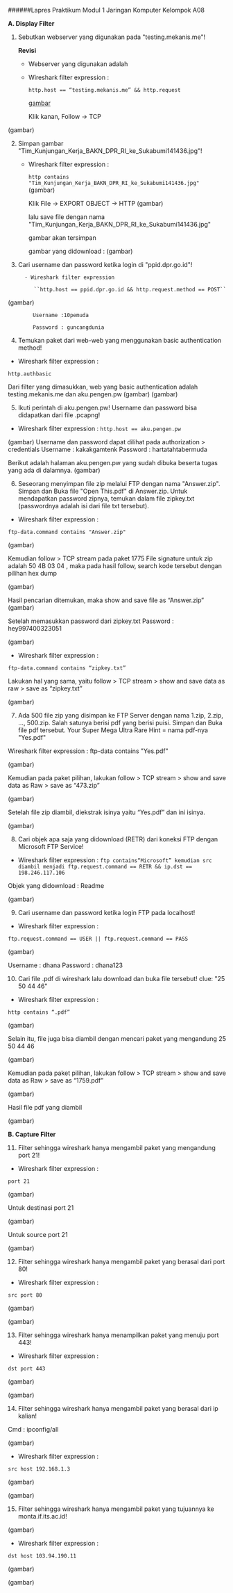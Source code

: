 ######Lapres Praktikum Modul 1 Jaringan Komputer Kelompok A08

**A. Display Filter**
1. Sebutkan webserver yang digunakan pada "testing.mekanis.me"!

    **Revisi**
      - Webserver yang digunakan adalah

      - Wireshark filter expression :

        ``http.host == “testing.mekanis.me” && http.request``
        
        
        [gambar](bla.jpg)

          Klik kanan, Follow -> TCP

(gambar)

2. Simpan gambar "Tim_Kunjungan_Kerja_BAKN_DPR_RI_ke_Sukabumi141436.jpg"!

      - Wireshark filter expression :

         ``http contains "Tim_Kunjungan_Kerja_BAKN_DPR_RI_ke_Sukabumi141436.jpg"``
(gambar)

         Klik File -> EXPORT OBJECT -> HTTP
(gambar)

         lalu save file dengan nama "Tim_Kunjungan_Kerja_BAKN_DPR_RI_ke_Sukabumi141436.jpg"
         
         gambar akan tersimpan

         gambar yang didownload :
(gambar)

3. Cari username dan password ketika login di "ppid.dpr.go.id"!

         - Wireshark filter expression
            
            ``http.host == ppid.dpr.go.id && http.request.method == POST``

(gambar)

            Username :10pemuda

            Password : guncangdunia

4. Temukan paket dari web-web yang menggunakan basic authentication method!

- Wireshark filter expression :

```http.authbasic```

Dari filter yang dimasukkan, web yang basic authentication adalah testing.mekanis.me dan aku.pengen.pw
(gambar)
(gambar)

5. Ikuti perintah di aku.pengen.pw! Username dan password bisa didapatkan dari file .pcapng!

- Wireshark filter expression :
``http.host == aku.pengen.pw``


(gambar)
Username dan password dapat dilihat pada authorization > credentials
Username : kakakgamtenk
Password : hartatahtabermuda


Berikut adalah halaman aku.pengen.pw yang sudah dibuka beserta tugas yang ada di dalamnya.
(gambar)

6. Seseorang menyimpan file zip melalui FTP dengan nama "Answer.zip". Simpan dan Buka file "Open This.pdf" di Answer.zip. Untuk mendapatkan password zipnya, temukan dalam file zipkey.txt (passwordnya adalah isi dari file txt tersebut).

- Wireshark filter expression :

``ftp-data.command contains "Answer.zip"``

(gambar)

Kemudian follow > TCP stream pada paket 1775 
File signature untuk zip adalah 50 4B 03 04 , maka pada hasil follow, search kode tersebut dengan pilihan hex dump

(gambar)

Hasil pencarian ditemukan, maka show and save file as “Answer.zip”
(gambar)

Setelah memasukkan password dari zipkey.txt
Password : hey997400323051

(gambar)

- Wireshark filter expression : 

``ftp-data.command contains “zipkey.txt”``

Lakukan hal yang sama, yaitu follow > TCP stream > show and save data as raw > save as “zipkey.txt”

(gambar)

7. Ada 500 file zip yang disimpan ke FTP Server dengan nama 1.zip, 2.zip, ..., 500.zip. Salah satunya berisi pdf yang berisi puisi. Simpan dan Buka file pdf tersebut.
Your Super Mega Ultra Rare Hint = nama pdf-nya "Yes.pdf"

Wireshark filter expression :  ftp-data contains "Yes.pdf"

(gambar)

Kemudian pada paket pilihan, lakukan follow > TCP stream > show and save data as Raw > save as “473.zip”

(gambar)

Setelah file zip diambil, diekstrak isinya yaitu “Yes.pdf” dan ini isinya.

(gambar)

8. Cari objek apa saja yang didownload (RETR) dari koneksi FTP dengan Microsoft FTP Service!

- Wireshark filter expression :
``ftp contains“Microsoft” kemudian src diambil menjadi ftp.request.command == RETR && ip.dst == 198.246.117.106``

Objek yang didownload :
Readme

(gambar)


9. Cari username dan password ketika login FTP pada localhost!

- Wireshark filter expression :

``ftp.request.command == USER || ftp.request.command == PASS``

(gambar)

Username : dhana
Password : dhana123

10. Cari file .pdf di wireshark lalu download dan buka file tersebut!
clue: "25 50 44 46"

- Wireshark filter expression :

``http contains “.pdf”``

(gambar)

Selain itu, file juga bisa diambil dengan mencari paket yang mengandung 25 50 44 46

(gambar)

Kemudian pada paket pilihan, lakukan follow > TCP stream > show and save data as Raw > save as “1759.pdf”

(gambar)

Hasil file pdf yang diambil

(gambar)

**B. Capture Filter**

11. Filter sehingga wireshark hanya mengambil paket yang mengandung port 21!

- Wireshark filter expression :

``port 21``

(gambar)

Untuk destinasi port 21

(gambar)

Untuk source port 21

(gambar)

12. Filter sehingga wireshark hanya mengambil paket yang berasal dari port 80!

- Wireshark filter expression :

``src port 80``

(gambar)

(gambar)

13. Filter sehingga wireshark hanya menampilkan paket yang menuju port 443!

- Wireshark filter expression :

``dst port 443``

(gambar)

(gambar)

14. Filter sehingga wireshark hanya mengambil paket yang berasal dari ip kalian!

Cmd : ipconfig/all

(gambar)

- Wireshark filter expression :

``src host 192.168.1.3``

(gambar)

(gambar)

15. Filter sehingga wireshark hanya mengambil paket yang tujuannya ke monta.if.its.ac.id!

(gambar)

- Wireshark filter expression :

``dst host 103.94.190.11``

(gambar)

(gambar)
